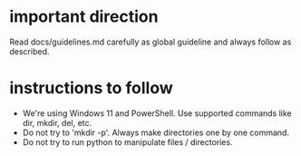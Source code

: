 # important direction

Read docs/guidelines.md carefully as global guideline and always follow as described.

# instructions to follow

- We're using Windows 11 and PowerShell. Use supported commands like dir, mkdir, del, etc.
- Do not try to 'mkdir -p'. Always make directories one by one command.
- Do not try to run python to manipulate files / directories.
